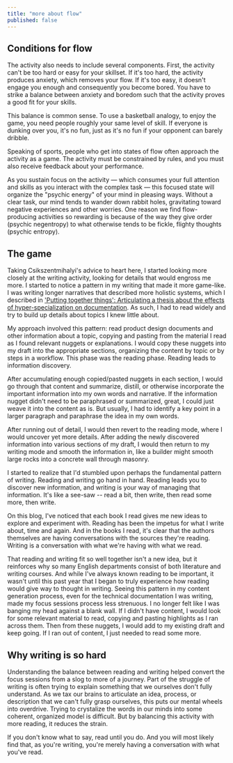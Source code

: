 ```yaml
---
title: "more about flow"
published: false
---
```


## Conditions for flow



The activity also needs to include several components. First, the activity can't be too hard or easy for your skillset. If it's too hard, the activity produces anxiety, which removes your flow. If it's too easy, it doesn't engage you enough and consequently you become bored. You have to strike a balance between anxiety and boredom such that the activity proves a good fit for your skills.

This balance is common sense. To use a basketball analogy, to enjoy the game, you need people roughly your same level of skill. If everyone is dunking over you, it's no fun, just as it's no fun if your opponent can barely dribble.

Speaking of sports, people who get into states of flow often approach the activity as a game. The activity must be constrained by rules, and you must also receive feedback about your performance.

As you sustain focus on the activity &mdash; which consumes your full attention and skills as you interact with the complex task &mdash; this focused state will organize the "psychic energy" of your mind in pleasing ways. Without a clear task, our mind tends to wander down rabbit holes, gravitating toward negative experiences and other worries. One reason we find flow-producing activities so rewarding is because of the way they give order (psychic negentropy) to what otherwise tends to be fickle, flighty thoughts (psychic entropy).

## The game

Taking Csikszentmihalyi's advice to heart here, I started looking more closely at the writing activity, looking for details that would engross me more. I started to notice a pattern in my writing that made it more game-like. I was writing longer narratives that described more holistic systems, which I described in ['Putting together things': Articulating a thesis about the effects of hyper-specialization on documentation](/trends/2022-09-18-exploiting-the-systems-view-tech-writers.html). As such, I had to read widely and try to build up details about topics I knew little about. 

My approach involved this pattern: read product design documents and other information about a topic, copying and pasting from the material I read as I found relevant nuggets or explanations. I would copy these nuggets into my draft into the appropriate sections, organizing the content by topic or by steps in a workflow. This phase was the reading phase. Reading leads to information discovery.

After accumulating enough copied/pasted nuggets in each section, I would go through that content and summarize, distill, or otherwise incorporate the important information into my own words and narrative. If the information nugget didn't need to be paraphrased or summarized, great, I could just weave it into the content as is. But usually, I had to identify a key point in a larger paragraph and paraphrase the idea in my own words.

After running out of detail, I would then revert to the reading mode, where I would uncover yet more details. After adding the newly discovered information into various sections of my draft, I would then return to my writing mode and smooth the information in, like a builder might smooth large rocks into a concrete wall through masonry.

I started to realize that I'd stumbled upon perhaps the fundamental pattern of writing. Reading and writing go hand in hand. Reading leads you to discover new information, and writing is your way of managing that information. It's like a see-saw -- read a bit, then write, then read some more, then write.

On this blog, I've noticed that each book I read gives me new ideas to explore and experiment with. Reading has been the impetus for what I write about, time and again. And in the books I read, it's clear that the authors themselves are having conversations with the sources they're reading. Writing is a conversation with what we're having with what we read.

That reading and writing fit so well together isn't a new idea, but it reinforces why so many English departments consist of both literature and writing courses. And while I've always known reading to be important, it wasn't until this past year that I began to truly experience how reading would give way to thought in writing. Seeing this pattern in my content generation process, even for the technical documentation I was writing, made my focus sessions process less strenuous. I no longer felt like I was banging my head against a blank wall. If I didn't have content, I would look for some relevant material to read, copying and pasting highlights as I ran across them. Then from these nuggets, I would add to my existing draft and keep going. If I ran out of content, I just needed to read some more.

## Why writing is so hard

Understanding the balance between reading and writing helped convert the focus sessions from a slog to more of a journey. Part of the struggle of writing is often trying to explain something that we ourselves don't fully understand. As we tax our brains to articulate an idea, process, or description that we can't fully grasp ourselves, this puts our mental wheels into overdrive. Trying to crystalize the words in our minds into some coherent, organized model is difficult. But by balancing this activity with more reading, it reduces the strain.

If you don't know what to say, read until you do. And you will most likely find that, as you're writing, you're merely having a conversation with what you've read.
